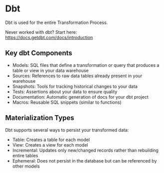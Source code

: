 # Dbt

Dbt is used for the entire Transformation Process.

Never worked with dbt? Start here: https://docs.getdbt.com/docs/introduction

## Key dbt Components

* Models: SQL files that define a transformation or query that produces a table or view in your data warehouse
* Sources: References to raw data tables already present in your warehouse
* Snapshots: Tools for tracking historical changes to your data
* Tests: Assertions about your data to ensure quality
* Documentation: Automatic generation of docs for your dbt project
* Macros: Reusable SQL snippets (similar to functions)

## Materialization Types

Dbt supports several ways to persist your transformed data:

* Table: Creates a table for each model
* View: Creates a view for each model
* Incremental: Updates only new/changed records rather than rebuilding entire tables
* Ephemeral: Does not persist in the database but can be referenced by other models
